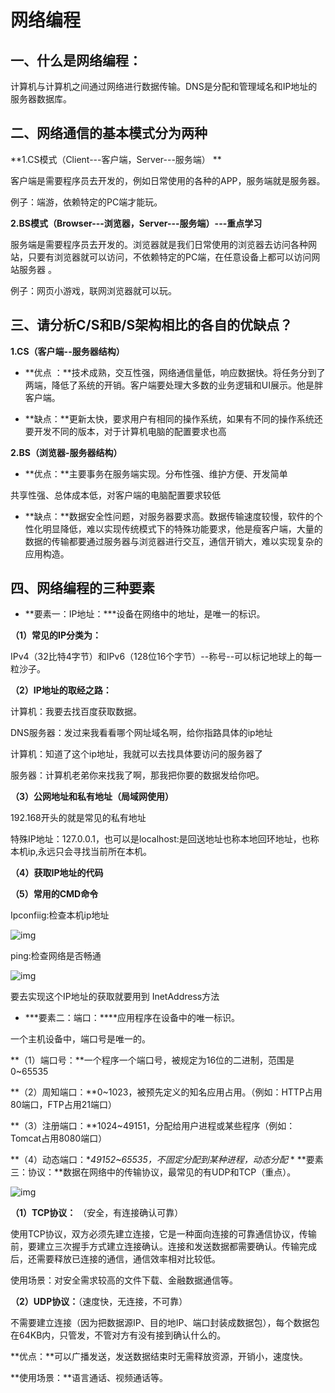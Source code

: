 #             网络编程

## 一、什么是网络编程：

计算机与计算机之间通过网络进行数据传输。DNS是分配和管理域名和IP地址的服务器数据库。

 

## 二、网络通信的基本模式分为两种

**1.CS模式（Client---客户端，Server---服务端） **

客户端是需要程序员去开发的，例如日常使用的各种的APP，服务端就是服务器。

例子：端游，依赖特定的PC端才能玩。

 

**2.BS模式（Browser---浏览器，Server---服务端）---重点学习**

服务端是需要程序员去开发的。浏览器就是我们日常使用的浏览器去访问各种网站，只要有浏览器就可以访问，不依赖特定的PC端，在任意设备上都可以访问网站服务器 。

例子：网页小游戏，联网浏览器就可以玩。 

 

## 三、请分析C/S和B/S架构相比的各自的优缺点？

 

**1.CS（客户端--服务器结构）**

* **优点 ：**技术成熟，交互性强，网络通信量低，响应数据快。将任务分到了两端，降低了系统的开销。客户端要处理大多数的业务逻辑和UI展示。他是胖客户端。

* **缺点：**更新太快，要求用户有相同的操作系统，如果有不同的操作系统还要开发不同的版本，对于计算机电脑的配置要求也高

 

**2.BS（浏览器-服务器结构）**

* **优点：**主要事务在服务端实现。分布性强、维护方便、开发简单

共享性强、总体成本低，对客户端的电脑配置要求较低

* **缺点：**数据安全性问题，对服务器要求高。数据传输速度较慢，软件的个性化明显降低，难以实现传统模式下的特殊功能要求，他是瘦客户端，大量的数据的传输都要通过服务器与浏览器进行交互，通信开销大，难以实现复杂的应用构造。

  

  

## 四、网络编程的三种要素

* **要素一：IP地址：\***设备在网络中的地址，是唯一的标识。

**（1）常见的IP分类为：**

IPv4（32比特4字节）和IPv6（128位16个字节）--称号--可以标记地球上的每一粒沙子。

**（2）IP地址的取经之路：**

计算机：我要去找百度获取数据。

DNS服务器：发过来我看看哪个网址域名啊，给你指路具体的ip地址

计算机：知道了这个ip地址，我就可以去找具体要访问的服务器了

服务器：计算机老弟你来找我了啊，那我把你要的数据发给你吧。 

**（3）公网地址和私有地址（局域网使用）**

192.168开头的就是常见的私有地址 

特殊IP地址：127.0.0.1，也可以是localhost:是回送地址也称本地回环地址，也称本机ip,永远只会寻找当前所在本机。

**（4）获取IP地址的代码**

**（5）常用的CMD命令**

Ipconfiig:检查本机ip地址

![img](file:///C:\Users\王坤\AppData\Local\Temp\ksohtml8868\wps3.jpg) 

ping:检查网络是否畅通

![img](file:///C:\Users\王坤\AppData\Local\Temp\ksohtml8868\wps4.jpg) 

 要去实现这个IP地址的获取就要用到 InetAddress方法

* ***要素二：端口：\****应用程序在设备中的唯一标识。

一个主机设备中，端口号是唯一的。

**（1）端口号：**一个程序一个端口号，被规定为16位的二进制，范围是0~65535

**（2）周知端口：**0~1023，被预先定义的知名应用占用。（例如：HTTP占用80端口，FTP占用21端口）

**（3）注册端口：**1024~49151，分配给用户进程或某些程序（例如：Tomcat占用8080端口）

**（4）动态端口：**49152~65535，不固定分配到某种进程，动态分配* * **要素三：协议：**数据在网络中的传输协议，最常见的有UDP和TCP（重点）。

![img](file:///C:\Users\王坤\AppData\Local\Temp\ksohtml8868\wps5.jpg)

**（1）TCP协议：** （安全，有连接确认可靠）

使用TCP协议，双方必须先建立连接，它是一种面向连接的可靠通信协议，传输前，要建立三次握手方式建立连接确认。连接和发送数据都需要确认。传输完成后，还需要释放已连接的通信，通信效率相对比较低。

使用场景：对安全需求较高的文件下载、金融数据通信等。

 **（2）UDP协议：**（速度快，无连接，不可靠）

不需要建立连接（因为把数据源IP、目的地IP、端口封装成数据包），每个数据包在64KB内，只管发，不管对方有没有接到确认什么的。

**优点：**可以广播发送，发送数据结束时无需释放资源，开销小，速度快。

**使用场景：**语言通话、视频通话等。


